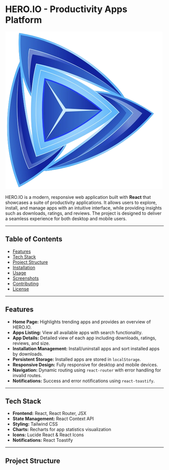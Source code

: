 # HERO.IO - Productivity Apps Platform

![Hero.io Logo](./src/assets/logo.png)

HERO.IO is a modern, responsive web application built with **React** that showcases a suite of productivity applications. It allows users to explore, install, and manage apps with an intuitive interface, while providing insights such as downloads, ratings, and reviews. The project is designed to deliver a seamless experience for both desktop and mobile users.

---

## Table of Contents

- [Features](#features)
- [Tech Stack](#tech-stack)
- [Project Structure](#project-structure)
- [Installation](#installation)
- [Usage](#usage)
- [Screenshots](#screenshots)
- [Contributing](#contributing)
- [License](#license)

---

## Features

- **Home Page:** Highlights trending apps and provides an overview of HERO.IO.
- **Apps Listing:** View all available apps with search functionality.
- **App Details:** Detailed view of each app including downloads, ratings, reviews, and size.
- **Installation Management:** Install/uninstall apps and sort installed apps by downloads.
- **Persistent Storage:** Installed apps are stored in `localStorage`.
- **Responsive Design:** Fully responsive for desktop and mobile devices.
- **Navigation:** Dynamic routing using `react-router` with error handling for invalid routes.
- **Notifications:** Success and error notifications using `react-toastify`.

---

## Tech Stack

- **Frontend:** React, React Router, JSX
- **State Management:** React Context API
- **Styling:** Tailwind CSS
- **Charts:** Recharts for app statistics visualization
- **Icons:** Lucide React & React Icons
- **Notifications:** React Toastify

---

## Project Structure
